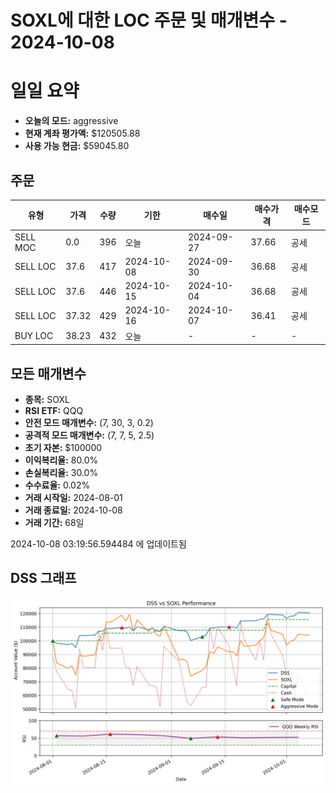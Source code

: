 # SOXL에 대한 LOC 주문 및 매개변수 - 2024-10-08

# 일일 요약

- **오늘의 모드:** aggressive
- **현재 계좌 평가액:** $120505.88
- **사용 가능 현금:** $59045.80

## 주문

| 유형 | 가격 | 수량 | 기한 | 매수일 | 매수가격 | 매수모드 |
|------|------|------|------|--------|----------|----------|
| SELL MOC | 0.0 | 396 | 오늘 | 2024-09-27 | 37.66 | 공세 |
| SELL LOC | 37.6 | 417 | 2024-10-08 | 2024-09-30 | 36.68 | 공세 |
| SELL LOC | 37.6 | 446 | 2024-10-15 | 2024-10-04 | 36.68 | 공세 |
| SELL LOC | 37.32 | 429 | 2024-10-16 | 2024-10-07 | 36.41 | 공세 |
| BUY LOC | 38.23 | 432 | 오늘 | - | - | - |

## 모든 매개변수

- **종목:** SOXL
- **RSI ETF:** QQQ
- **안전 모드 매개변수:** (7, 30, 3, 0.2)
- **공격적 모드 매개변수:** (7, 7, 5, 2.5)
- **초기 자본:** $100000
- **이익복리율:** 80.0%
- **손실복리율:** 30.0%
- **수수료율:** 0.02%
- **거래 시작일:** 2024-08-01
- **거래 종료일:** 2024-10-08
- **거래 기간:** 68일

2024-10-08 03:19:56.594484 에 업데이트됨

## DSS 그래프

![DSS Graph](DSS_graph.png)
